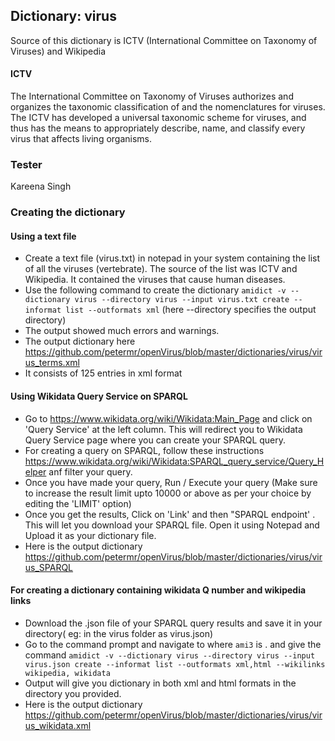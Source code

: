 ## Dictionary: virus
Source of this dictionary is ICTV (International Committee on Taxonomy of Viruses) and Wikipedia

#### ICTV
The International Committee on Taxonomy of Viruses authorizes and organizes the taxonomic classification of and the nomenclatures for viruses. The ICTV has developed a universal taxonomic scheme for viruses, and thus has the means to appropriately describe, name, and classify every virus that affects living organisms.

### Tester
Kareena Singh 

### Creating the dictionary

#### Using a text file
- Create a text file (virus.txt) in notepad in your system containing the list of all the viruses (vertebrate). The source of the list was ICTV and Wikipedia. It contained the viruses that cause human diseases.
- Use the following command to create the dictionary `amidict -v --dictionary virus --directory virus --input virus.txt create --informat list --outformats xml`  (here --directory specifies the output directory)
- The output showed much errors and warnings.
- The output dictionary here https://github.com/petermr/openVirus/blob/master/dictionaries/virus/virus_terms.xml
- It consists of 125 entries in xml format

#### Using Wikidata Query Service on SPARQL
- Go to https://www.wikidata.org/wiki/Wikidata:Main_Page and click on 'Query Service' at the left column. This will redirect you to Wikidata Query Service page where you can create your SPARQL query.
- For creating a query on SPARQL, follow these instructions https://www.wikidata.org/wiki/Wikidata:SPARQL_query_service/Query_Helper anf filter your query.
- Once you have made your query, Run / Execute your query (Make sure to increase the result limit upto 10000 or above as per your choice by editing the 'LIMIT' option)
- Once you get the results, Click on 'Link' and then "SPARQL endpoint' . This will let you download your SPARQL file. Open it using Notepad and Upload it as your dictionary file. 
- Here is the output dictionary https://github.com/petermr/openVirus/blob/master/dictionaries/virus/virus_SPARQL

#### For creating a dictionary containing wikidata Q number and wikipedia links
- Download the .json file of your SPARQL query results and save it in your directory( eg:  in the virus folder as virus.json) 
- Go to the command prompt and navigate to where `ami3` is . and give the command `amidict -v --dictionary virus --directory virus --input virus.json create --informat list --outformats xml,html --wikilinks wikipedia, wikidata`
- Output will give you dictionary in both xml and html formats in the directory you provided.
- Here is the output dictionary https://github.com/petermr/openVirus/blob/master/dictionaries/virus/virus_wikidata.xml







